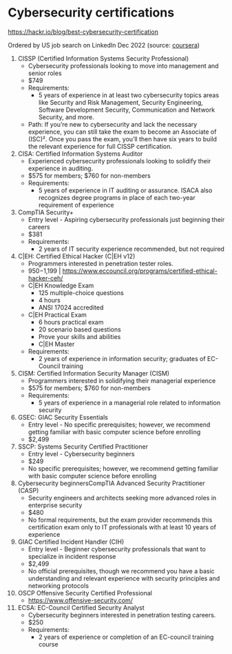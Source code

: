 # Cybersecurity certifications

https://hackr.io/blog/best-cybersecurity-certification

Ordered by US job search on LinkedIn Dec 2022 (source: [coursera](https://www.coursera.org/articles/popular-cybersecurity-certifications))

1. CISSP (Certified Information Systems Security Professional)
    - Cybersecurity professionals looking to move into management and senior roles
    - $749
    - Requirements:
        - 5 years of experience in at least two cybersecurity topics areas like Security and Risk Management, Security Engineering, Software Development Security, Communication and Network Security, and more.
    - Path: If you’re new to cybersecurity and lack the necessary experience, you can still take the exam to become an Associate of (ISC)². Once you pass the exam, you’ll then have six years to build the relevant experience for full CISSP certification.
1. CISA: Certified Information Systems Auditor
    - Experienced cybersecurity professionals looking to solidify their experience in auditing.
    - $575 for members; $760 for non-members
    - Requirements:
        - 5 years of experience in IT auditing or assurance. ISACA also recognizes degree programs in place of each two-year requirement of experience
1. CompTIA Security+
    - Entry level - Aspiring cybersecurity professionals just beginning their careers
    - $381
    - Requirements:
        - 2 years of IT security experience recommended, but not required
1. C|EH: Certified Ethical Hacker (C|EH v12)
    - Programmers interested in penetration tester roles.
    - $950-$1,199 | https://www.eccouncil.org/programs/certified-ethical-hacker-ceh/
    - C|EH Knowledge Exam
        - 125 multiple-choice questions
        - 4 hours
        - ANSI 17024 accredited
    - C|EH Practical Exam
        - 6 hours practical exam
        - 20 scenario based questions
        - Prove your skills and abilities
        - C|EH Master
    - Requirements:
        - 2 years of experience in information security; graduates of EC-Council training
1. CISM: Certified Information Security Manager (CISM)
    - Programmers interested in solidifying their managerial experience
    - $575 for members; $760 for non-members
    - Requirements:
        - 5 years of experience in a managerial role related to information security
1. GSEC: GIAC Security Essentials
    - Entry level - No specific prerequisites; however, we recommend getting familiar with basic computer science before enrolling
    - $2,499
1. SSCP: Systems Security Certified Practitioner
    - Entry level - Cybersecurity beginners
    - $249
    - No specific prerequisites; however, we recommend getting familiar with basic computer science before enrolling
1. Cybersecurity beginnersCompTIA Advanced Security Practitioner (CASP)
    - Security engineers and architects seeking more advanced roles in enterprise security
    - $480
    - No formal requirements, but the exam provider recommends this certification exam only to IT professionals with at least 10 years of experience
1. GIAC Certified Incident Handler (CIH)
    - Entry level - Beginner cybersecurity professionals that want to specialize in incident response
    - $2,499
    - No official prerequisites, though we recommend you have a basic understanding and relevant experience with security principles and networking protocols
1. OSCP Offensive Security Certified Professional
    - https://www.offensive-security.com/
1. ECSA: EC-Council Certified Security Analyst
    - Cybersecurity beginners interested in penetration testing careers.
    - $250
    - Requirements:
        - 2 years of experience or completion of an EC-council training course
